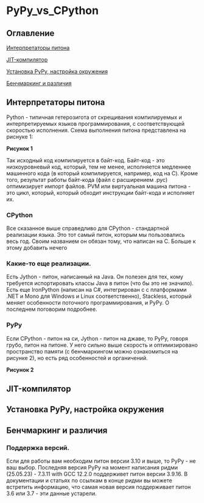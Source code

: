 # PyPy_vs_CPython

## Оглавление

[Интерпретаторы питона](https://github.com/Asklepiad/PyPy_vs_CPython/tree/main#интерпретаторы-питона)

[JIT-компилятор](https://github.com/Asklepiad/PyPy_vs_CPython/tree/main#jit-компилятор)

[Установка PyPy, настройка окружения](https://github.com/Asklepiad/PyPy_vs_CPython/tree/main#установка-PyPy-настройка-окружения)

[Бенчмаркинг и различия](https://github.com/Asklepiad/PyPy_vs_CPython/tree/main#бенчмаркинг-и-различия)

## Интерпретаторы питона

Python - типичная гетерозигота от скрещивания компилируемых и интерпретируемых языков программирования, с соответствующей скоростью исполнения. Схема выполнения питона представлена на риснуке 1:

**Рисунок 1**

Так исходный код компилируется в байт-код. Байт-код - это низкоуровневый код, который, тем не менее, исполняется медленнее машинного кода (в который компилируется, например, код на C). Кроме того, результат работы байт-кода (файл с расширением .pyc) оптимизирует импорт файлов. PVM или виртуальная машина питона - это цикл, который, который обходит инструкции байт-кода и исполняет их.

###  CPython

Все сказанное выше справедливо для CPython - стандартной реализации языка. Это тот самый питон, которым мы пользовались весь год. Своим названием он обязан тому, что написан на C. Больше к этому добавить нечего

### Какие-то еще реализации.

Есть Jython - питон, написанный на Java. Он полезен для тех, кому требуется испортировать классы Java в питон (что бы это не значило). Есть еще IronPython (написан на C#, интегрирован с с платформами .NET и Mono для Windows и Linux соответственно), Stackless, который меняет особенности поточного программирования, и PyPy. О последнем поговорим подробнее.

### PyPy

Если CPython - питон на си, Jython - питон на джаве, то PyPy, говоря грубо, питон на питоне. У него сильно выше скорость и оптимизировано пространство памяти (с бенчмаркингом можно ознакомиться на рисунке 2), но есть ряд особенностей и органичений.

**Рисунок 2**

## JIT-компилятор

## Установка PyPy, настройка окружения

## Бенчмаркинг и различия

### Поддержка версий.
Если для работы вам необходим питон версии 3.10 и выше, то PyPy - не ваш выбор. Последняя версия PyPy на момент написания ридми (25.05.23) - 7.3.11 with GCC 12.2.0 поддерживет питон версии 3.9.16. В документации и статьях по ссылкам в конце ридми вы можете встретить информацию, что самая новая версия поддерживает питон 3.6 или 3.7 - эти данные устарели.
